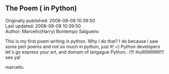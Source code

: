 ## The Poem ( in Python)  
Originally published: 2008-08-08 10:39:50  
Last updated: 2008-08-08 10:39:50  
Author: Marcello(Harry) Bontempo Salgueiro  
  
This is my first poem writing in python.
Why i do that? 
I do because i saw some perl poems and not so much in python, just it! =)
Python developers let's go express your art, and domain of langague Python...!!!!
ihulllllllllllllllll!!!
see ya!

marcello.